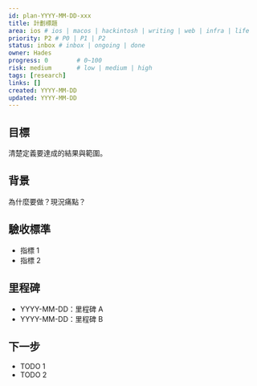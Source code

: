 ```yaml
---
id: plan-YYYY-MM-DD-xxx
title: 計劃標題
area: ios # ios | macos | hackintosh | writing | web | infra | life
priority: P2 # P0 | P1 | P2
status: inbox # inbox | ongoing | done
owner: Hades
progress: 0        # 0~100
risk: medium       # low | medium | high
tags: [research]
links: []
created: YYYY-MM-DD
updated: YYYY-MM-DD
---
```


## 目標
清楚定義要達成的結果與範圍。

## 背景
為什麼要做？現況痛點？

## 驗收標準
- 指標 1
- 指標 2

## 里程碑
- YYYY-MM-DD：里程碑 A
- YYYY-MM-DD：里程碑 B

## 下一步
- TODO 1
- TODO 2
